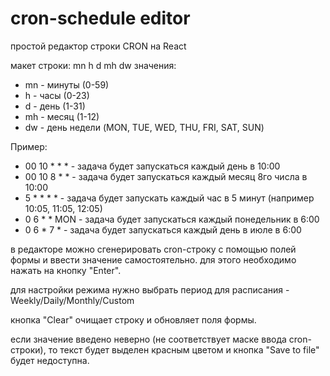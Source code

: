 # cron-schedule editor

простой редактор строки CRON на React 

макет строки: mn h d mh dw
значения: 
+ mn - минуты (0-59)
+ h - часы (0-23)
+ d - день (1-31)
+ mh - месяц (1-12)
+ dw - день недели (MON, TUE, WED, THU, FRI, SAT, SUN)

Пример:
+ 00 10 * * * - задача будет запускаться каждый день в 10:00
+ 00 10 8 * * - задача будет запускаться каждый месяц 8го числа в 10:00
+ 5 * * * * - задача будет запускать каждый час в 5 минут (например 10:05, 11:05, 12:05)
+ 0 6 * * MON - задача будет запускаться каждый понедельник в 6:00
+ 0 6 * 7 * - задача будет запускаться каждый день в июле в 6:00

в редакторе можно сгенерировать cron-строку с помощью полей формы и ввести значение самостоятельно. для этого необходимо нажать на кнопку "Enter". 

для настройки режима нужно выбрать период для расписания - Weekly/Daily/Monthly/Custom

кнопка "Clear" очищает строку и обновляет поля формы.

если значение введено неверно (не соответствует маске ввода cron-строки), то текст будет выделен красным цветом и кнопка "Save to file" будет недоступна.


